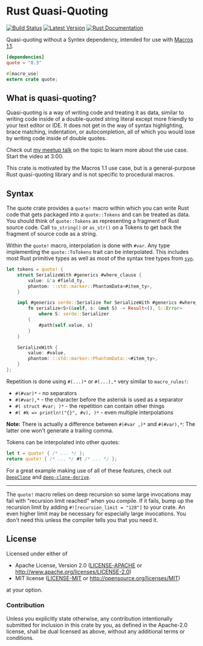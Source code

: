 Rust Quasi-Quoting
==================

[![Build Status](https://api.travis-ci.org/dtolnay/quote.svg?branch=master)](https://travis-ci.org/dtolnay/quote)
[![Latest Version](https://img.shields.io/crates/v/quote.svg)](https://crates.io/crates/quote)
[![Rust Documentation](https://img.shields.io/badge/api-rustdoc-blue.svg)](https://docs.rs/quote/)

Quasi-quoting without a Syntex dependency, intended for use with [Macros
1.1](https://github.com/rust-lang/rfcs/blob/master/text/1681-macros-1.1.md).

```toml
[dependencies]
quote = "0.3"
```

```rust
#[macro_use]
extern crate quote;
```

## What is quasi-quoting?

Quasi-quoting is a way of writing code and treating it as data, similar to
writing code inside of a double-quoted string literal except more friendly to
your text editor or IDE. It does not get in the way of syntax highlighting,
brace matching, indentation, or autocompletion, all of which you would lose by
writing code inside of double quotes.

Check out
[my meetup talk](https://air.mozilla.org/rust-meetup-december-2016-12-15/)
on the topic to learn more about the use case. Start the video at 3:00.

This crate is motivated by the Macros 1.1 use case, but is a general-purpose
Rust quasi-quoting library and is not specific to procedural macros.

## Syntax

The quote crate provides a `quote!` macro within which you can write Rust code
that gets packaged into a `quote::Tokens` and can be treated as data. You should
think of `quote::Tokens` as representing a fragment of Rust source code. Call
`to_string()` or `as_str()` on a Tokens to get back the fragment of source code
as a string.

Within the `quote!` macro, interpolation is done with `#var`. Any type
implementing the `quote::ToTokens` trait can be interpolated. This includes most
Rust primitive types as well as most of the syntax tree types from
[`syn`](https://github.com/dtolnay/syn).

```rust
let tokens = quote! {
    struct SerializeWith #generics #where_clause {
        value: &'a #field_ty,
        phantom: ::std::marker::PhantomData<#item_ty>,
    }

    impl #generics serde::Serialize for SerializeWith #generics #where_clause {
        fn serialize<S>(&self, s: &mut S) -> Result<(), S::Error>
            where S: serde::Serializer
        {
            #path(self.value, s)
        }
    }

    SerializeWith {
        value: #value,
        phantom: ::std::marker::PhantomData::<#item_ty>,
    }
};
```

Repetition is done using `#(...)*` or `#(...),*` very similar to `macro_rules!`:

- `#(#var)*` - no separators
- `#(#var),*` - the character before the asterisk is used as a separator
- `#( struct #var; )*` - the repetition can contain other things
- `#( #k => println!("{}", #v), )*` - even multiple interpolations

**Note:** There is actually a difference between `#(#var ,)*` and `#(#var),*`: The latter one won't generate a trailing comma.

Tokens can be interpolated into other quotes:

```rust
let t = quote! { /* ... */ };
return quote! { /* ... */ #t /* ... */ };
```

For a great example making use of all of these features, check out [`DeepClone`]
and [`deep-clone-derive`].

[`DeepClone`]: https://github.com/asajeffrey/deep-clone
[`deep-clone-derive`]: https://github.com/asajeffrey/deep-clone/blob/master/deep-clone-derive/lib.rs

---

The `quote!` macro relies on deep recursion so some large invocations may fail
with "recursion limit reached" when you compile. If it fails, bump up the
recursion limit by adding `#![recursion_limit = "128"]` to your crate. An even
higher limit may be necessary for especially large invocations. You don't need
this unless the compiler tells you that you need it.

## License

Licensed under either of

 * Apache License, Version 2.0 ([LICENSE-APACHE](LICENSE-APACHE) or http://www.apache.org/licenses/LICENSE-2.0)
 * MIT license ([LICENSE-MIT](LICENSE-MIT) or http://opensource.org/licenses/MIT)

at your option.

### Contribution

Unless you explicitly state otherwise, any contribution intentionally submitted
for inclusion in this crate by you, as defined in the Apache-2.0 license, shall
be dual licensed as above, without any additional terms or conditions.
